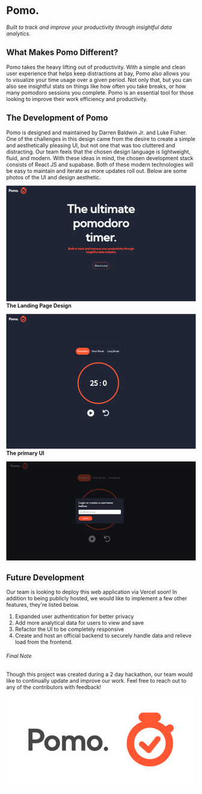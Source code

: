 # Pomo.
*Built to track and improve your productivity through insightful data analytics.*

## What Makes Pomo Different?
Pomo takes the heavy lifting out of productivity. With a simple and clean user experience that helps keep distractions at bay, Pomo also allows you to visualize your time usage over a given period. Not only that, but you can also see insightful stats on things like how often you take breaks, or how many pomodoro sessions you complete. Pomo is an essential tool for those looking to improve their work efficiency and productivity.

## The Development of Pomo
Pomo is designed and maintained by Darren Baldwin Jr. and Luke Fisher. One of the challenges in this design came from the desire to create a simple and aesthetically pleasing UI, but not one that was too cluttered and distracting. Our team feels that the chosen design language is lightweight, fluid, and modern. With these ideas in mind, the chosen development stack consists of React JS and supabase. Both of these modern technologies will be easy to maintain and iterate as more updates roll out. Below are some photos of the UI and design aesthetic.

![UI Photo](/src/assets/landing-page.png)
**The Landing Page Design**

![UI Photo](/src/assets/main-ui.png)
**The primary UI**

![Login Page](/src/assets/login.png)

## Future Development
Our team is looking to deploy this web application via Vercel soon! In addition to being publicly hosted, we would like to implement a few other features, they're listed below.

1. Expanded user authentication for better privacy
2. Add more analytical data for users to view and save
3. Refactor the UI to be completely responsive
4. Create and host an official backend to securely handle data and relieve load from the frontend.

###### Final Note
Though this project was created during a 2 day hackathon, our team would like to continually update and improve our work. Feel free to reach out to any of the contributors with feedback! 

![logo](/src/assets/pomo-dark.png)
